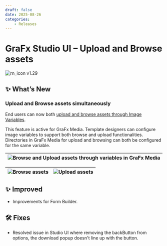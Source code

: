 ```yaml
---
draft: false
date: 2025-08-26
categories: 
    - Releases
---
```


# GraFx Studio UI – Upload and Browse assets

![rn_icon](/assets/icon-GraFx-Studio.svg) <span class="version-label">v1.29</span>

## ✨ What’s New

### Upload and Browse assets simultaneously

End users can now both [upload and browse assets through Image Variables](/GraFx-Studio/guides/template-variables/image/#connector-settings).

This feature is active for GraFx Media. 
Template designers can configure image variables to support both browse and upload functionalities. 
Directories in GraFx Media for upload and browsing can both be configured for the same variable.

| ![Browse and Upload assets through variables in GraFx Media](/release-notes/releasenotesassets/browse_upload.png)|
|-----------------------------------------------|

| ![Browse assets](/release-notes/releasenotesassets/browse.png) | ![Upload assets](/release-notes/releasenotesassets/upload.png) |
|-----------------------------------------------|------------------------------------------------|

## ✨ Improved

- Improvements for Form Builder.

## 🛠 Fixes

- Resolved issue in Studio UI where removing the backButton from options, the download popup doesn't line up with the button.
